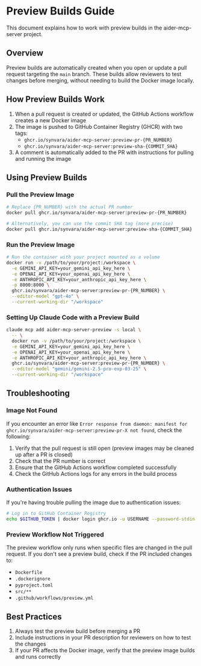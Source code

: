 # Preview Builds Guide

This document explains how to work with preview builds in the aider-mcp-server project.

## Overview

Preview builds are automatically created when you open or update a pull request targeting the `main` branch. These builds allow reviewers to test changes before merging, without needing to build the Docker image locally.

## How Preview Builds Work

1. When a pull request is created or updated, the GitHub Actions workflow creates a new Docker image
2. The image is pushed to GitHub Container Registry (GHCR) with two tags:
   - `ghcr.io/synvara/aider-mcp-server:preview-pr-{PR_NUMBER}`
   - `ghcr.io/synvara/aider-mcp-server:preview-sha-{COMMIT_SHA}`
3. A comment is automatically added to the PR with instructions for pulling and running the image

## Using Preview Builds

### Pull the Preview Image

```bash
# Replace {PR_NUMBER} with the actual PR number
docker pull ghcr.io/synvara/aider-mcp-server:preview-pr-{PR_NUMBER}

# Alternatively, you can use the commit SHA tag (more precise)
docker pull ghcr.io/synvara/aider-mcp-server:preview-sha-{COMMIT_SHA}
```

### Run the Preview Image

```bash
# Run the container with your project mounted as a volume
docker run -v /path/to/your/project:/workspace \
  -e GEMINI_API_KEY=your_gemini_api_key_here \
  -e OPENAI_API_KEY=your_openai_api_key_here \
  -e ANTHROPIC_API_KEY=your_anthropic_api_key_here \
  -p 8000:8000 \
  ghcr.io/synvara/aider-mcp-server:preview-pr-{PR_NUMBER} \
  --editor-model "gpt-4o" \
  --current-working-dir "/workspace"
```

### Setting Up Claude Code with a Preview Build

```bash
claude mcp add aider-mcp-server-preview -s local \
  -- \
  docker run -v /path/to/your/project:/workspace \
  -e GEMINI_API_KEY=your_gemini_api_key_here \
  -e OPENAI_API_KEY=your_openai_api_key_here \
  -e ANTHROPIC_API_KEY=your_anthropic_api_key_here \
  ghcr.io/synvara/aider-mcp-server:preview-pr-{PR_NUMBER} \
  --editor-model "gemini/gemini-2.5-pro-exp-03-25" \
  --current-working-dir "/workspace"
```

## Troubleshooting

### Image Not Found

If you encounter an error like `Error response from daemon: manifest for ghcr.io/synvara/aider-mcp-server:preview-pr-X not found`, check the following:

1. Verify that the pull request is still open (preview images may be cleaned up after a PR is closed)
2. Check that the PR number is correct
3. Ensure that the GitHub Actions workflow completed successfully
4. Check the GitHub Actions logs for any errors in the build process

### Authentication Issues

If you're having trouble pulling the image due to authentication issues:

```bash
# Log in to GitHub Container Registry
echo $GITHUB_TOKEN | docker login ghcr.io -u USERNAME --password-stdin
```

### Preview Workflow Not Triggered

The preview workflow only runs when specific files are changed in the pull request. If you don't see a preview build, check if the PR included changes to:

- `Dockerfile`
- `.dockerignore`
- `pyproject.toml`
- `src/**`
- `.github/workflows/preview.yml`

## Best Practices

1. Always test the preview build before merging a PR
2. Include instructions in your PR description for reviewers on how to test the changes
3. If your PR affects the Docker image, verify that the preview image builds and runs correctly
